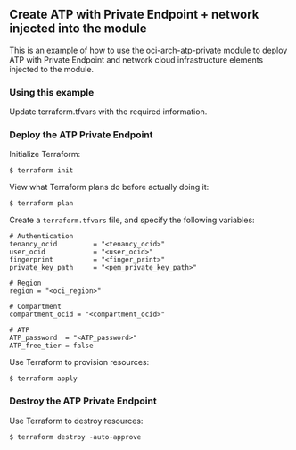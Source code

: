 ## Create ATP with Private Endpoint + network injected into the module
This is an example of how to use the oci-arch-atp-private module to deploy ATP with Private Endpoint and network cloud infrastructure elements injected to the module.
  
### Using this example
Update terraform.tfvars with the required information.

### Deploy the ATP Private Endpoint 
Initialize Terraform:
```
$ terraform init
```
View what Terraform plans do before actually doing it:
```
$ terraform plan
```

Create a `terraform.tfvars` file, and specify the following variables:

```
# Authentication
tenancy_ocid         = "<tenancy_ocid>"
user_ocid            = "<user_ocid>"
fingerprint          = "<finger_print>"
private_key_path     = "<pem_private_key_path>"

# Region
region = "<oci_region>"

# Compartment
compartment_ocid = "<compartment_ocid>"

# ATP
ATP_password  = "<ATP_password>"
ATP_free_tier = false
```

Use Terraform to provision resources:
```
$ terraform apply
```

### Destroy the ATP Private Endpoint 

Use Terraform to destroy resources:
```
$ terraform destroy -auto-approve
```
